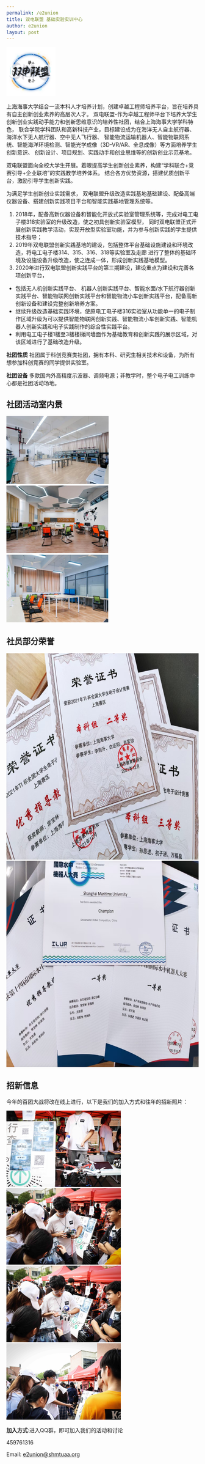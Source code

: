 ```yaml
---
permalink: /e2union
title: 双电联盟 基础实验实训中心
author: e2union
layout: post
---
```


<img src="../assets/e2union/img/main_logo.png" width="128" height="128">

上海海事大学结合一流本科人才培养计划，创建卓越工程师培养平台，旨在培养具有自主创新创业素养的高层次人才。
双电联盟-作为卓越工程师平台下培养大学生创新创业实践动手能力和创新思维意识的培养性社团，结合上海海事大学学科特色，
联合学院学科团队和高新科技产业，目标建设成为在海洋无人自主航行器、海洋水下无人航行器、空中无人飞行器、
智能物流运输机器人、智能物联网系统、智能海洋环境检测、智能光学成像（3D-VR/AR、全息成像）等方面培养学生创新意识、
创新设计、项目规划、实践动手和创业思维等的创新创业示范基地。

双电联盟面向全校大学生开展。着眼提高学生创新创业素养，构建“学科联合+竞赛引导+企业联培”的实践教学培养体系。
结合各方优势资源，搭建优质创新平台，激励引导学生创新实践。

<!-- more -->

为满足学生创新创业实践需求， 双电联盟升级改造实践基地基础建设、配备高端仪器设备、搭建创新实践项目平台和智能实践基地管理系统等。
1. 2018年，配备高新仪器设备和智能化开放式实验室管理系统等，完成对电工电子楼318实验室的升级改造，使之初具创新实验室模型，
同时双电联盟正式开展创新实践教学活动，实现开放型实验室功能，并为参与创新实践的学生提供技术指导；
2. 2019年双电联盟创新实践基地的建设，包括整体平台基础设施建设和环境改造，将电工电子楼314、315、316、318等实验室及走廊
进行了整体的基础环境及设施设备升级改造，使之连成一体，形成创新实践基地模型。
3. 2020年进行双电联盟创新实践平台的第三期建设，建设重点为建设和完善各项创新平台，
* 包括无人机创新实践平台、 机器人创新实践平台、智能水面/水下航行器创新实践平台、智能物联网创新实践平台和智能物流小车创新实践平台，配备高新创新设备和建设完整创新培养方案。
* 继续升级改造基础实践环境，使原电工电子楼316实验室从功能单一的电子制作区域升级为可以提供智能物联网创新实践、智能物流小车创新实践、智能机器人创新实践和电子实践制作的综合性实践平台。
* 利用电工电子楼1楼至3楼楼梯间墙面作为基础教育和创新实践的展示区域，对该区域进行了基础改造升级。

**社团性质**    社团属于科创竞赛类社团，拥有本科、研究生相关技术和设备，为所有想参加科创竞赛的同学提供实验室。

**社团设备**    多款国内外高精度示波器、调频电源；非教学时，整个电子电工训练中心都是社团活动场地。

## 社团活动室内景

<img src="../assets/e2union/img/sys_318.png">
<img src="../assets/e2union/img/sys_314.png">
<img src="../assets/e2union/img/sys_316.png">

## 社员部分荣誉

<img src="../assets/e2union/img/award_ti_2021.jpg" height="540" width="720">

<img src="../assets/e2union/img/award_water_robo_2021.jpg" height="540" width="720">

## 招新信息

今年的百团大战将改在线上进行，以下是我们的加入方式和往年的招新照片：

<img src="../assets/e2union/img/welcome_1.jpg" width="300" height="200">
<img src="../assets/e2union/img/welcome_2.jpg" width="300" height="200">

<img src="../assets/e2union/img/welcome_3.jpg" width="300" height="200">
<img src="../assets/e2union/img/welcome_4.jpg" width="300" height="200">

**加入方式**:进入QQ群，即可加入我们的活动和讨论

459761316

Email: [e2union@shmtuaa.org](mailto:e2union@shmtuaa.org)
